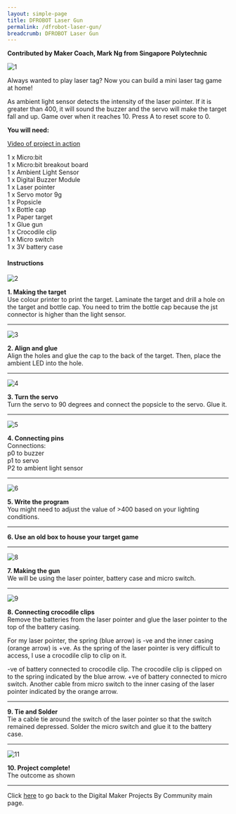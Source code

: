 ```yaml
---
layout: simple-page
title: DFROBOT Laser Gun
permalink: /dfrobot-laser-gun/
breadcrumb: DFROBOT Laser Gun
---
```

**Contributed by Maker Coach, Mark Ng from Singapore Polytechnic**

![1](/images/in-schools/digital-maker/projects/fun-and-games/laser-gun/laser-gun.jpg)

Always wanted to play laser tag? Now you can build a mini laser tag game at home! 

As ambient light sensor detects the intensity of the laser pointer. If it is greater than 400, it will sound the buzzer and the servo will make the target fall and up. Game over when it reaches 10. Press A to reset score to 0.<br>

**You will need:**<br>

<a href="https://www.youtube.com/watch?v=FLZVTazZZ4c&feature=youtu.be" target="_blank">Video of project in action</a><br>

1 x Micro:bit<br>
1 x Micro:bit breakout board<br>
1 x Ambient Light Sensor<br> 
1 x Digital Buzzer Module<br>
1 x Laser pointer<br>
1 x Servo motor 9g<br>
1 x Popsicle<br>
1 x Bottle cap<br>
1 x Paper target<br>
1 x Glue gun<br>
1 x Crocodile clip<br>
1 x Micro switch<br>
1 x 3V battery case<br>

#### Instructions

![2](/images/in-schools/digital-maker/projects/fun-and-games/laser-gun/laser-gun1.jpg)

**1.  Making the target** <br>Use colour printer to print the target. Laminate the target and drill a hole on the target and bottle cap. You need to trim the bottle cap because the jst connector is higher than the light sensor.<br>

---

![3](/images/in-schools/digital-maker/projects/fun-and-games/laser-gun/laser-gun2.jpg)

**2.  Align and glue** <br>Align the holes and glue the cap to the back of the target. Then, place the ambient LED into the hole.<br>

---

![4](/images/in-schools/digital-maker/projects/fun-and-games/laser-gun/laser-gun3.jpg)

**3. Turn the servo** <br>Turn the servo to 90 degrees and connect the popsicle to the servo. Glue it.<br>

---

![5](/images/in-schools/digital-maker/projects/fun-and-games/laser-gun/laser-gun4.jpg)

**4. Connecting pins**<br>Connections: 
<br>p0 to buzzer
<br>p1 to servo
<br>P2 to ambient light sensor<br>

---

![6](/images/in-schools/digital-maker/projects/fun-and-games/laser-gun/laser-gun5.png)

**5. Write the program**<br>You might need to adjust the value of >400 based on your lighting conditions.<br>

---

**6. Use an old box to house your target game**<br>

---

![8](/images/in-schools/digital-maker/projects/fun-and-games/laser-gun/laser-gun6.jpg)

**7. Making the gun**<br>We will be using the laser pointer, battery case and micro switch.<br>

---

![9](/images/in-schools/digital-maker/projects/fun-and-games/laser-gun/laser-gun7.png)

**8. Connecting crocodile clips**<br>Remove the batteries from the laser pointer and glue the laser pointer to the top of the battery casing.

For my laser pointer, the spring (blue arrow) is -ve and the inner casing (orange arrow) is +ve. As the spring of the laser pointer is very difficult to access, I use a crocodile clip to clip on it.
 
-ve of battery connected to crocodile clip. The crocodile clip is clipped on to the spring indicated by the blue arrow. +ve of battery connected to micro switch. Another cable from micro switch to the inner casing of the laser pointer indicated by the orange arrow.<br>

---

**9. Tie and Solder**<br>Tie a cable tie around the switch of the laser pointer so that the switch remained depressed. Solder the micro switch and glue it to the battery case.<br>

---

![11](/images/in-schools/digital-maker/projects/fun-and-games/laser-gun/laser-gun8.jpg)

**10. Project complete!**<br>The outcome as shown<br>

---

Click [here](/in-schools/digital-maker/projects/) to go back to the Digital Maker Projects By Community main page.
